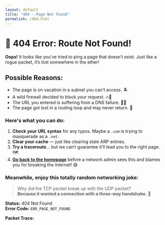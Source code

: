 ```yaml
---
layout: default
title: "404 - Page Not Found"
permalink: /404.html
---
```


# 🚦 404 Error: Route Not Found!

**Oops!** It looks like you’ve tried to ping a page that doesn’t exist. Just like a rogue packet, it’s lost somewhere in the ether!

## Possible Reasons:
- The page is on vacation in a subnet you can’t access. 🏝️
- A wild firewall decided to block your request. 🔥🚧
- The URL you entered is suffering from a DNS failure. 🕵️‍♂️
- The page got lost in a routing loop and may never return. 🔄

### Here's what you can do:
1. **Check your URL syntax** for any typos. Maybe a `.com` is trying to masquerade as a `.net`.
2. **Clear your cache** — just like clearing stale ARP entries.
3. **Try a traceroute**... but we can’t guarantee it’ll lead you to the right page. 🗺️
4. [**Go back to the homepage**](./) before a network admin sees this and blames you for breaking the internet! 😅

### Meanwhile, enjoy this totally random networking joke:
> Why did the TCP packet break up with the UDP packet?  
> **Because it wanted a connection with a three-way handshake.** 🤝

**Status:** 404 Not Found  
**Error Code:** `ERR_PAGE_NOT_FOUND`  

**Packet Trace:**  
